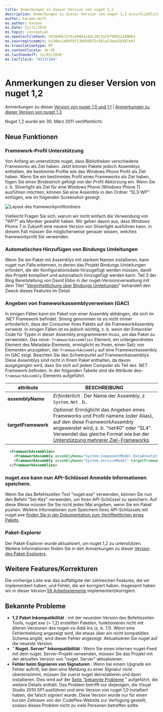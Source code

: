 ```yaml
---
title: Anmerkungen zu dieser Version von nuget 1,2
description: Anmerkungen zu dieser Version von nuget 1,2 einschließlich bekannter Probleme, Fehlerbehebungen, hinzugefügter Features und dcrs.
author: karann-msft
ms.author: karann
ms.date: 11/11/2016
ms.topic: conceptual
ms.openlocfilehash: 5d10d6bf27614980a144c30c3af6f9892a109061
ms.sourcegitcommit: b138bc1d49fbf13b63d975c581a53be4283b7ebf
ms.translationtype: MT
ms.contentlocale: de-DE
ms.lasthandoff: 11/03/2020
ms.locfileid: "93237184"
---
```

# <a name="nuget-12-release-notes"></a>Anmerkungen zu dieser Version von nuget 1,2

Anmerkungen zu dieser [Version von nuget 1,0 und 1,1](../release-notes/nuget-1.1.md)  |  [Anmerkungen zu dieser Version von nuget 1,3](../release-notes/nuget-1.3.md)

Nuget 1,2 wurde am 30. März 2011 veröffentlicht.

## <a name="new-features"></a>Neue Funktionen

### <a name="framework-profile-support"></a>Framework-Profil Unterstützung

Von Anfang an unterstützte nuget, dass Bibliotheken verschiedene Frameworks als Ziel haben. Jetzt können Pakete jedoch Assemblys enthalten, die bestimmte Profile wie das Windows Phone Profil als Ziel haben. Wenn Sie ein bestimmtes Profil eines Frameworks als Ziel haben, fügen Sie einen Bindestrich gefolgt von der Profil Abkürzung ein. Wenn Sie z. b. Silverlight als Ziel für eine Windows Phone (Windows Phone 7) ausführen möchten, können Sie eine Assembly in den Ordner "SL3-WP" einfügen, wie im folgenden Screenshot gezeigt.

![Layout des frameworkprofilordners](./media/framework-profile-support.png)

Vielleicht Fragen Sie sich, warum wir nicht einfach die Verwendung von "WP7" als Moniker gewählt haben. Wir gehen davon aus, dass Windows Phone 7 in Zukunft eine neuere Version von Silverlight ausführen kann. in diesem Fall müssen Sie möglicherweise genauer wissen, welches frameworkprofil Sie verwenden.

### <a name="automatically-add-binding-redirects"></a>Automatisches Hinzufügen von Bindungs Umleitungen

Wenn Sie ein Paket mit Assemblys mit starkem Namen installieren, kann nuget nun Fälle erkennen, in denen das Projekt Bindungs Umleitungen erfordert, die der Konfigurationsdatei hinzugefügt werden müssen, damit das Projekt kompiliert und automatisch hinzugefügt werden kann. Teil 3 der Blog Bereitstellung von David Ebbo in der nuget-Versionsverwaltung mit dem Titel "[Vereinheitlichung über Bindungs Umleitungen](http://blog.davidebbo.com/2011/01/nuget-versioning-part-3-unification-via.html)" behandelt den Zweck dieses Features im Detail.

<a name="framework-assembly-refs"></a>

### <a name="specifying-framework-assembly-references-gac"></a>Angeben von frameworkassemblyverweisen (GAC)

In einigen Fällen kann ein Paket von einer Assembly abhängen, die sich im .NET Framework befindet. Streng genommen ist es nicht immer erforderlich, dass der Consumer Ihres Pakets auf die FrameworkAssembly verweist. In einigen Fällen ist es jedoch wichtig, z. b. wenn der Entwickler Code für Typen in dieser Assembly programmieren muss, um das Paket zu verwenden. Das neue- `frameworkAssemblies` Element, ein untergeordnetes Element des Metadata-Elements, ermöglicht es Ihnen, einen Satz von Elementen anzugeben, der `frameworkAssembly` auf eine Frameworkassembly im GAC zeigt. Beachten Sie den Schwerpunkt auf Frameworkassemblys.
Diese Assemblys sind nicht in Ihrem Paket enthalten, da davon ausgegangen wird, dass Sie sich auf jedem Computer als Teil des .NET Framework befinden. In der folgenden Tabelle sind die Attribute des- `frameworkAssembly` Elements aufgeführt.


|attribute |BESCHREIBUNG|
|----------------|-----------|
|**assemblyName**|*Erforderlich* . Der Name der Assembly, z `System.Net` . b..|
|**targetFramework**|*Optional:* Ermöglicht das Angeben eines Frameworks und Profil namens (oder Alias), auf den diese FrameworkAssembly angewendet wird, z. b. "net40" oder "SL4". Verwendet das gleiche Format wie bei der [Unterstützung mehrerer Ziel-Frameworks](../create-packages/supporting-multiple-target-frameworks.md).|

```xml
  <frameworkAssemblies>
    <frameworkAssembly assemblyName="System.ComponentModel.DataAnnotations" targetFramework="net40" />
    <frameworkAssembly assemblyName="System.ServiceModel" targetFramework="net40" />
  </frameworkAssemblies>
```

### <a name="nugetexe-now-is-able-to-store-api-key-credentials"></a>nuget.exe kann nun API-Schlüssel Anmelde Informationen speichern.

Wenn Sie das Befehlszeilen Tool "nuget.exe" verwenden, können Sie nun den Befehl "Set-Key" verwenden, um Ihren API-Schlüssel zu speichern. Auf diese Weise müssen Sie Sie nicht jedes Mal angeben, wenn Sie ein Paket pushen. Weitere Informationen zum Speichern Ihres API-Schlüssels mit nuget.exe [finden Sie in der Dokumentation zum Veröffentlichen eines Pakets](../nuget-org/publish-a-package.md).

### <a name="package-explorer"></a>Paket-Explorer
Der Paket-Explorer wurde aktualisiert, um nuget 1,2 zu unterstützen. Weitere Informationen finden Sie in den Anmerkungen zu dieser [Version des Paket-Explorers](http://nuget.codeplex.com/wikipage?title=New%20features%20in%20NuGet%20Package%20Explorer%201.0).

## <a name="other-featuresfixes"></a>Weitere Features/Korrekturen

Die vorherige Liste war das auffälligste der zahlreichen Features, die wir implementiert haben, und Fehler, die wir korrigiert haben. Insgesamt haben wir in dieser Version [59 Arbeitselemente](http://nuget.codeplex.com/workitem/list/advanced?keyword=&status=All&type=All&priority=All&release=NuGet%201.2&assignedTo=All&component=All&sortField=Votes&sortDirection=Descending&page=0) implementiert/korrigiert.

## <a name="known-issues"></a>Bekannte Probleme

* **1,2 Paket Inkompatibilität** : mit der neuesten Version des Befehlszeilen Tools, nuget.exe (> 1,2) erstellten Paketen, funktionieren nicht mit älteren Versionen des nuget-vs-Add-Ins (z. b. 1,1). Wenn eine Fehlermeldung angezeigt wird, die etwas über ein nicht kompatibles Schema angibt, wird dieser Fehler angezeigt. Aktualisieren Sie nuget auf die neueste Version.
* " **Nuget. Server" Inkompatibilität** : Wenn Sie einen internen nuget-Feed mit dem nuget. Server-Projekt verwenden, müssen Sie das Projekt mit der aktuellen Version von "nuget. Server" aktualisieren.
* **Fehler beim Signieren von Signaturen** : Wenn bei einem Upgrade ein Fehler auftritt, bei dem eine Meldung zu einer Signatur nicht übereinstimmt, müssen Sie zuerst nuget deinstallieren und dann installieren. Dies wird auf der [Seite "bekannte Probleme](../release-notes/known-issues.md) " aufgeführt, die weitere Details enthält. Das Problem betrifft nur diejenigen, die Visual Studio 2010 SP1 ausführen und eine Version von nuget 1,0 installiert haben, die falsch signiert wurde. Diese Version wurde nur für einen kurzen Zeitraum von der CodePlex-Website zur Verfügung gestellt, sodass dieses Problem nicht zu viele Personen betreffen sollte.